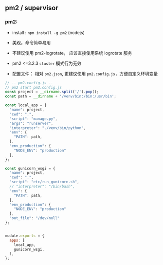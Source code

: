 
## pm2 / supervisor 

### pm2: 

 - install : `npm install -g pm2` (nodejs)
 
 - 美观，命令简单易用

 - 不建议使用 pm2-logrotate， 应该直接使用系统 logrotate 服务
 
 - pm2 <=3.2.3 `cluster` 模式行为无效
 
 - 配置文件： 相对 `pm2.json`, 更建议使用 `pm2.config.js`，方便自定义环境变量
 
```js
// -- pm2.config.js --
// pm2 start pm2.config.js
const project = __dirname.split('/').pop();
const path = __dirname + '/venv/bin:/bin:/usr/bin';

const local_app = {
  "name": project,
  "cwd": ".",
  "script": "manage.py",
  "args": "runserver",
  "interpreter": "./venv/bin/python",
  "env": {
    "PATH": path,
  },
  "env_production": {
    "NODE_ENV": "production"
  },
};

const gunicorn_wsgi = {
  "name": project,
  "cwd": ".",
  "script": "etc/run_gunicorn.sh",
  // "interpreter": "/bin/bash",
  "env": {
    "PATH": path,
  },
  "env_production": {
    "NODE_ENV": "production"
  },
  "out_file": "/dev/null"
};


module.exports = {
  apps: [
    local_app,
    gunicorn_wsgi,
  ],
};

```
 
 